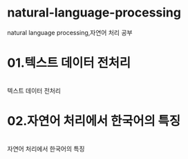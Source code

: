 # natural-language-processing
natural language processing,자연어 처리 공부 
<h1>01.텍스트 데이터 전처리</h1>
</br>텍스트 데이터 전처리 
<h1>02.자연어 처리에서 한국어의 특징</h1>
</br>자연어 처리에서 한국어의 특징
